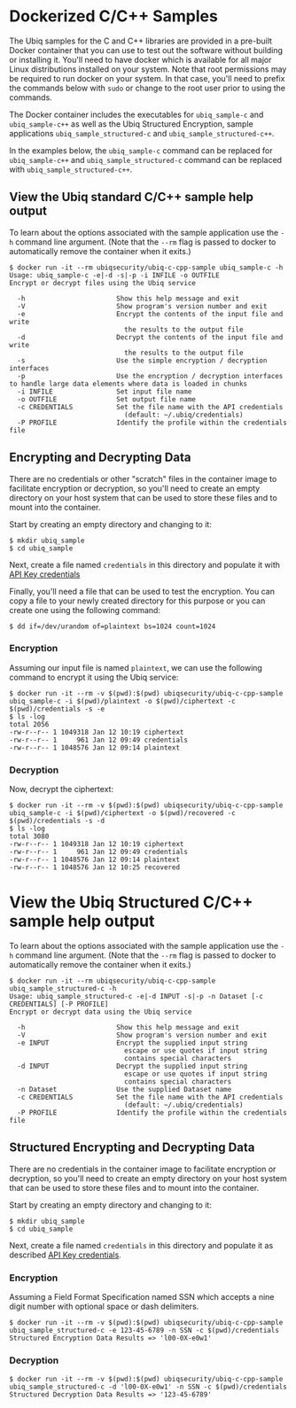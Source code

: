 # Dockerized C/C++ Samples

The Ubiq samples for the C and C++ libraries are provided in a pre-built
Docker container that you can use to test out the software without building
or installing it. You'll need to have docker which is available for all major
Linux distributions installed on your system. Note that root permissions may
be required to run docker on your system. In that case, you'll need to prefix
the commands below with `sudo` or change to the root user prior to using the
commands.

The Docker container includes the executables for `ubiq_sample-c` and
`ubiq_sample-c++` as well as the Ubiq Structured Encryption, sample
applications `ubiq_sample_structured-c` and `ubiq_sample_structured-c++`.

In the examples below, the `ubiq_sample-c` command can be replaced for `ubiq_sample-c++`
and `ubiq_sample_structured-c` command can be replaced with `ubiq_sample_structured-c++`.


## View the Ubiq standard C/C++ sample help output

To learn about the options associated with the sample application use the `-h`
command line argument. (Note that the `--rm` flag is passed to docker to
automatically remove the container when it exits.)

```shell
$ docker run -it --rm ubiqsecurity/ubiq-c-cpp-sample ubiq_sample-c -h
Usage: ubiq_sample-c -e|-d -s|-p -i INFILE -o OUTFILE
Encrypt or decrypt files using the Ubiq service

  -h                       Show this help message and exit
  -V                       Show program's version number and exit
  -e                       Encrypt the contents of the input file and write
                             the results to the output file
  -d                       Decrypt the contents of the input file and write
                             the results to the output file
  -s                       Use the simple encryption / decryption interfaces
  -p                       Use the encryption / decryption interfaces to handle large data elements where data is loaded in chunks
  -i INFILE                Set input file name
  -o OUTFILE               Set output file name
  -c CREDENTIALS           Set the file name with the API credentials
                             (default: ~/.ubiq/credentials)
  -P PROFILE               Identify the profile within the credentials file
```

## Encrypting and Decrypting Data

There are no credentials or other "scratch" files in the container image to
facilitate encryption or decryption, so you'll need to create an empty
directory on your host system that can be used to store these files and to
mount into the container.

Start by creating an empty directory and changing to it:
```shell
$ mkdir ubiq_sample
$ cd ubiq_sample
```

Next, create a file named `credentials` in this directory and populate it with [API Key credentials][credentials]

Finally, you'll need a file that can be used to test the encryption. You can
copy a file to your newly created directory for this purpose or you can
create one using the following command:
```shell
$ dd if=/dev/urandom of=plaintext bs=1024 count=1024
```

### Encryption

Assuming our input file is named `plaintext`, we can use the following
command to encrypt it using the Ubiq service:
```shell
$ docker run -it --rm -v $(pwd):$(pwd) ubiqsecurity/ubiq-c-cpp-sample ubiq_sample-c -i $(pwd)/plaintext -o $(pwd)/ciphertext -c $(pwd)/credentials -s -e
$ ls -log
total 2056
-rw-r--r-- 1 1049318 Jan 12 10:19 ciphertext
-rw-r--r-- 1     961 Jan 12 09:49 credentials
-rw-r--r-- 1 1048576 Jan 12 09:14 plaintext
```

### Decryption

Now, decrypt the ciphertext:
```shell
$ docker run -it --rm -v $(pwd):$(pwd) ubiqsecurity/ubiq-c-cpp-sample ubiq_sample-c -i $(pwd)/ciphertext -o $(pwd)/recovered -c $(pwd)/credentials -s -d
$ ls -log
total 3080
-rw-r--r-- 1 1049318 Jan 12 10:19 ciphertext
-rw-r--r-- 1     961 Jan 12 09:49 credentials
-rw-r--r-- 1 1048576 Jan 12 09:14 plaintext
-rw-r--r-- 1 1048576 Jan 12 10:25 recovered
```

# View the Ubiq Structured C/C++ sample help output

To learn about the options associated with the sample application use the `-h`
command line argument. (Note that the `--rm` flag is passed to docker to
automatically remove the container when it exits.)

```shell
$ docker run -it --rm ubiqsecurity/ubiq-c-cpp-sample ubiq_sample_structured-c -h
Usage: ubiq_sample_structured-c -e|-d INPUT -s|-p -n Dataset [-c CREDENTIALS] [-P PROFILE]
Encrypt or decrypt data using the Ubiq service

  -h                       Show this help message and exit
  -V                       Show program's version number and exit
  -e INPUT                 Encrypt the supplied input string
                             escape or use quotes if input string
                             contains special characters
  -d INPUT                 Decrypt the supplied input string
                             escape or use quotes if input string
                             contains special characters
  -n Dataset               Use the supplied Dataset name
  -c CREDENTIALS           Set the file name with the API credentials
                             (default: ~/.ubiq/credentials)
  -P PROFILE               Identify the profile within the credentials file
```
## Structured Encrypting and Decrypting Data

There are no credentials in the container image to
facilitate encryption or decryption, so you'll need to create an empty
directory on your host system that can be used to store these files and to
mount into the container.

Start by creating an empty directory and changing to it:
```shell
$ mkdir ubiq_sample
$ cd ubiq_sample
```

Next, create a file named `credentials` in this directory and populate it as
described [API Key credentials][credentials].

### Encryption

Assuming a Field Format Specification named SSN which accepts a nine digit number with optional space or dash delimiters.

```shell
$ docker run -it --rm -v $(pwd):$(pwd) ubiqsecurity/ubiq-c-cpp-sample ubiq_sample_structured-c -e 123-45-6789 -n SSN -c $(pwd)/credentials
Structured Encryption Data Results => 'l00-0X-e0w1'
```

### Decryption
```shell
$ docker run -it --rm -v $(pwd):$(pwd) ubiqsecurity/ubiq-c-cpp-sample ubiq_sample_structured-c -d 'l00-0X-e0w1' -n SSN -c $(pwd)/credentials
Structured Decryption Data Results => '123-45-6789'
```

[credentials]:https://dev.ubiqsecurity.com/docs/api-keys

